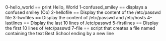 0-hello_world == print Hello, World
1-confused_smiley == displays a confused smiley (Ôo)
2-hellofile == Display the content of the /etc/passwd file
3-twofiles == Display the content of /etc/passwd and /etc/hosts
4-lastlines == Display the last 10 lines of /etc/passwd
5-firstlines == Display the first 10 lines of /etc/passwd
7-file == script that creates a file named containing the text Best School ending by a new line
